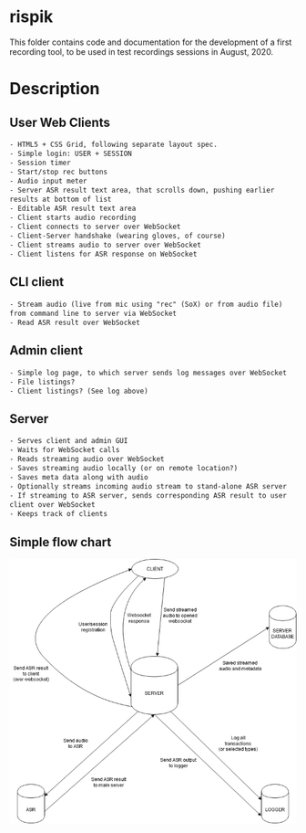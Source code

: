 # rispik

This folder contains code and documentation for the development of a first recording tool, to be used in test recordings sessions in August, 2020.


# Description

## User Web Clients

    - HTML5 + CSS Grid, following separate layout spec.
    - Simple login: USER + SESSION
    - Session timer
    - Start/stop rec buttons
    - Audio input meter
    - Server ASR result text area, that scrolls down, pushing earlier results at bottom of list 
    - Editable ASR result text area
    - Client starts audio recording
    - Client connects to server over WebSocket
    - Client-Server handshake (wearing gloves, of course)
    - Client streams audio to server over WebSocket
    - Client listens for ASR response on WebSocket
    

## CLI client
    - Stream audio (live from mic using "rec" (SoX) or from audio file) from command line to server via WebSocket
    - Read ASR result over WebSocket

## Admin client

    - Simple log page, to which server sends log messages over WebSocket
    - File listings?
    - Client listings? (See log above)

## Server

    - Serves client and admin GUI
    - Waits for WebSocket calls
    - Reads streaming audio over WebSocket
    - Saves streaming audio locally (or on remote location?)
    - Saves meta data along with audio
    - Optionally streams incoming audio stream to stand-alone ASR server
    - If streaming to ASR server, sends corresponding ASR result to user client over WebSocket
    - Keeps track of clients

## Simple flow chart

![Simple flow chart](docs/rispik_chart_20200707.png)


